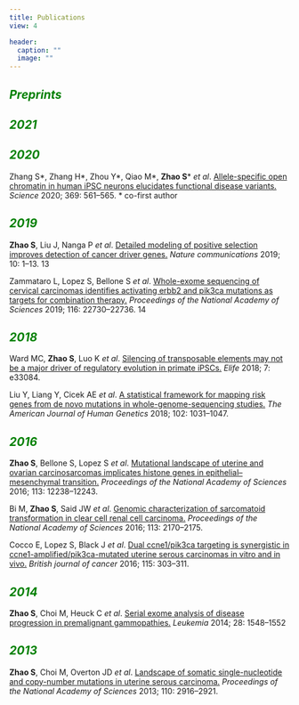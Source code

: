 ```yaml
---
title: Publications
view: 4

header:
  caption: ""
  image: ""
---
```



## <span style="color:green"> *Preprints* </span>


## <span style="color:green"> *2021* </span>


## <span style="color:green"> *2020* </span>

Zhang S\*, Zhang H\*, Zhou Y\*, Qiao M\*, **Zhao S**\* *et al*. [Allele-specific open chromatin in human iPSC neurons elucidates functional disease variants.](https://science.sciencemag.org/content/369/6503/561.abstract) *Science* 2020; 369: 561–565. \* co-first author

## <span style="color:green"> *2019* </span>

**Zhao S**, Liu J, Nanga P *et al*. [Detailed modeling of positive selection improves detection of cancer driver genes.](https://www.nature.com/articles/s41467-019-11284-9) *Nature communications* 2019; 10: 1–13.
13 

Zammataro L, Lopez S, Bellone S *et al*. [Whole-exome sequencing of cervical carcinomas identifies activating erbb2 and pik3ca mutations as targets for combination therapy.](https://www.pnas.org/content/116/45/22730.short) *Proceedings of the National Academy of Sciences* 2019; 116: 22730–22736.
14 

## <span style="color:green"> *2018* </span>

Ward MC, **Zhao S**, Luo K *et al*. [Silencing of transposable elements may not be a major driver of regulatory evolution in primate iPSCs.](https://elifesciences.org/articles/33084) *Elife* 2018; 7: e33084.

Liu Y, Liang Y, Cicek AE *et al*. [A statistical framework for mapping risk genes from de novo mutations in whole-genome-sequencing studies.](https://www.sciencedirect.com/science/article/pii/S0002929718301125) *The American Journal of Human Genetics* 2018; 102: 1031–1047.

## <span style="color:green"> *2016* </span>

**Zhao S**, Bellone S, Lopez S *et al*. [Mutational landscape of uterine and ovarian carcinosarcomas implicates histone genes in epithelial–mesenchymal transition.](https://www.pnas.org/content/113/43/12238.short) *Proceedings of the National Academy of Sciences* 2016; 113: 12238–12243.

Bi M, **Zhao S**, Said JW *et al*. [Genomic characterization of sarcomatoid transformation in clear cell renal cell carcinoma.](https://www.pnas.org/content/113/8/2170.short) *Proceedings of the National Academy of Sciences* 2016; 113: 2170–2175.

Cocco E, Lopez S, Black J *et al*. [Dual ccne1/pik3ca targeting is synergistic in ccne1-amplified/pik3ca-mutated uterine serous carcinomas in vitro and in vivo.](https://www.nature.com/articles/bjc2016198) *British journal of cancer* 2016; 115: 303–311.

## <span style="color:green"> *2014* </span>

**Zhao S**, Choi M, Heuck C *et al*. [Serial exome analysis of disease progression in premalignant gammopathies.](https://www.nature.com/articles/leu201459) *Leukemia* 2014; 28: 1548–1552

## <span style="color:green"> *2013* </span>

**Zhao S**, Choi M, Overton JD *et al*. [Landscape of somatic single-nucleotide and copy-number mutations in uterine serous carcinoma.](https://www.pnas.org/content/110/8/2916.short) *Proceedings of the National Academy of Sciences* 2013; 110: 2916–2921.
